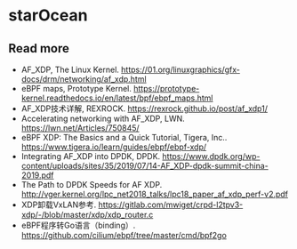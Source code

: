 # starOcean

## Read more

* AF_XDP, The Linux Kernel. https://01.org/linuxgraphics/gfx-docs/drm/networking/af_xdp.html
* eBPF maps, Prototype Kernel. https://prototype-kernel.readthedocs.io/en/latest/bpf/ebpf_maps.html
* AF_XDP技术详解, REXROCK. https://rexrock.github.io/post/af_xdp1/
* Accelerating networking with AF_XDP, LWN. https://lwn.net/Articles/750845/
* eBPF XDP: The Basics and a Quick Tutorial, Tigera, Inc.. https://www.tigera.io/learn/guides/ebpf/ebpf-xdp/
* Integrating AF_XDP into DPDK, DPDK. https://www.dpdk.org/wp-content/uploads/sites/35/2019/07/14-AF_XDP-dpdk-summit-china-2019.pdf
* The Path to DPDK Speeds for AF XDP. http://vger.kernel.org/lpc_net2018_talks/lpc18_paper_af_xdp_perf-v2.pdf
* XDP卸载VxLAN参考. https://gitlab.com/mwiget/crpd-l2tpv3-xdp/-/blob/master/xdp/xdp_router.c
* eBPF程序转Go语言（binding）. https://github.com/cilium/ebpf/tree/master/cmd/bpf2go

